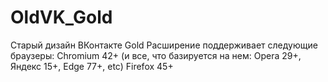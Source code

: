 # OldVK_Gold
Старый дизайн ВКонтакте Gold Расширение поддерживает следующие браузеры:
Chromium 42+ (и все, что базируется на нем: Opera 29+, Яндекс 15+, Edge 77+, etc)
Firefox 45+
